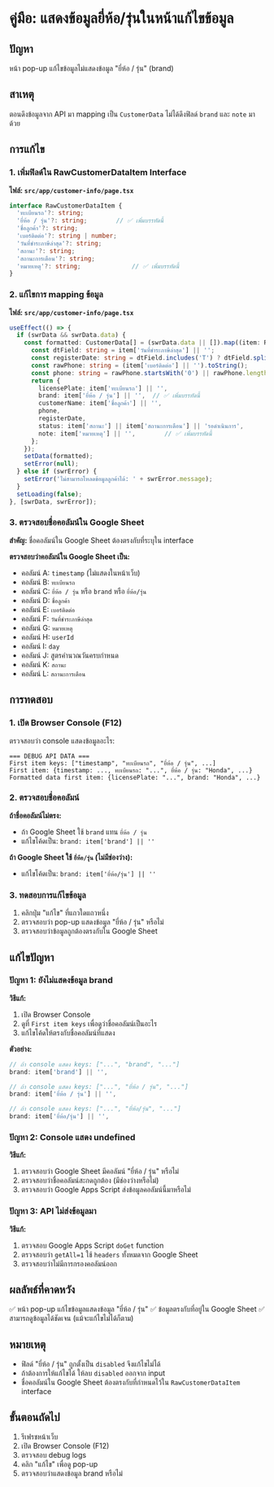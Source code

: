 # คู่มือ: แสดงข้อมูลยี่ห้อ/รุ่นในหน้าแก้ไขข้อมูล

## ปัญหา
หน้า pop-up แก้ไขข้อมูลไม่แสดงข้อมูล "ยี่ห้อ / รุ่น" (brand)

## สาเหตุ
ตอนดึงข้อมูลจาก API มา mapping เป็น `CustomerData` ไม่ได้ดึงฟิลด์ `brand` และ `note` มาด้วย

## การแก้ไข

### 1. เพิ่มฟิลด์ใน RawCustomerDataItem Interface

**ไฟล์: `src/app/customer-info/page.tsx`**

```typescript
interface RawCustomerDataItem {
  'ทะเบียนรถ'?: string;
  'ยี่ห้อ / รุ่น'?: string;        // ✅ เพิ่มบรรทัดนี้
  'ชื่อลูกค้า'?: string;
  'เบอร์ติดต่อ'?: string | number;
  'วันที่ชำระภาษีล่าสุด'?: string;
  'สถานะ'?: string;
  'สถานะการเตือน'?: string;
  'หมายเหตุ'?: string;              // ✅ เพิ่มบรรทัดนี้
}
```

### 2. แก้ไขการ mapping ข้อมูล

**ไฟล์: `src/app/customer-info/page.tsx`**

```typescript
useEffect(() => {
  if (swrData && swrData.data) {
    const formatted: CustomerData[] = (swrData.data || []).map((item: RawCustomerDataItem) => {
      const dtField: string = item['วันที่ชำระภาษีล่าสุด'] || '';
      const registerDate: string = dtField.includes('T') ? dtField.split('T')[0] : dtField;
      const rawPhone: string = (item['เบอร์ติดต่อ'] || '').toString();
      const phone: string = rawPhone.startsWith('0') || rawPhone.length === 0 ? rawPhone : `0${rawPhone}`;
      return {
        licensePlate: item['ทะเบียนรถ'] || '',
        brand: item['ยี่ห้อ / รุ่น'] || '',  // ✅ เพิ่มบรรทัดนี้
        customerName: item['ชื่อลูกค้า'] || '',
        phone,
        registerDate,
        status: item['สถานะ'] || item['สถานะการเตือน'] || 'รอดำเนินการ',
        note: item['หมายเหตุ'] || '',        // ✅ เพิ่มบรรทัดนี้
      };
    });
    setData(formatted);
    setError(null);
  } else if (swrError) {
    setError('ไม่สามารถโหลดข้อมูลลูกค้าได้: ' + swrError.message);
  }
  setLoading(false);
}, [swrData, swrError]);
```

### 3. ตรวจสอบชื่อคอลัมน์ใน Google Sheet

**สำคัญ:** ชื่อคอลัมน์ใน Google Sheet ต้องตรงกับที่ระบุใน interface

**ตรวจสอบว่าคอลัมน์ใน Google Sheet เป็น:**
- คอลัมน์ A: `timestamp` (ไม่แสดงในหน้าเว็บ)
- คอลัมน์ B: `ทะเบียนรถ`
- คอลัมน์ C: `ยี่ห้อ / รุ่น` หรือ `brand` หรือ `ยี่ห้อ/รุ่น`
- คอลัมน์ D: `ชื่อลูกค้า`
- คอลัมน์ E: `เบอร์ติดต่อ`
- คอลัมน์ F: `วันที่ชำระภาษีล่าสุด`
- คอลัมน์ G: `หมายเหตุ`
- คอลัมน์ H: `userId`
- คอลัมน์ I: `day`
- คอลัมน์ J: สูตรคำนวณวันครบกำหนด
- คอลัมน์ K: `สถานะ`
- คอลัมน์ L: `สถานะการเตือน`

## การทดสอบ

### 1. เปิด Browser Console (F12)
ตรวจสอบว่า console แสดงข้อมูลอะไร:

```
=== DEBUG API DATA ===
First item keys: ["timestamp", "ทะเบียนรถ", "ยี่ห้อ / รุ่น", ...]
First item: {timestamp: ..., ทะเบียนรถ: "...", ยี่ห้อ / รุ่น: "Honda", ...}
Formatted data first item: {licensePlate: "...", brand: "Honda", ...}
```

### 2. ตรวจสอบชื่อคอลัมน์

**ถ้าชื่อคอลัมน์ไม่ตรง:**
- ถ้า Google Sheet ใช้ `brand` แทน `ยี่ห้อ / รุ่น`
- แก้ไขโค้ดเป็น: `brand: item['brand'] || ''`

**ถ้า Google Sheet ใช้ `ยี่ห้อ/รุ่น` (ไม่มีช่องว่าง):**
- แก้ไขโค้ดเป็น: `brand: item['ยี่ห้อ/รุ่น'] || ''`

### 3. ทดสอบการแก้ไขข้อมูล

1. คลิกปุ่ม "แก้ไข" ที่แถวใดแถวหนึ่ง
2. ตรวจสอบว่า pop-up แสดงข้อมูล "ยี่ห้อ / รุ่น" หรือไม่
3. ตรวจสอบว่าข้อมูลถูกต้องตรงกับใน Google Sheet

## แก้ไขปัญหา

### ปัญหา 1: ยังไม่แสดงข้อมูล brand

**วิธีแก้:**
1. เปิด Browser Console
2. ดูที่ `First item keys` เพื่อดูว่าชื่อคอลัมน์เป็นอะไร
3. แก้ไขโค้ดให้ตรงกับชื่อคอลัมน์ที่แสดง

**ตัวอย่าง:**
```javascript
// ถ้า console แสดง keys: ["...", "brand", "..."]
brand: item['brand'] || '',

// ถ้า console แสดง keys: ["...", "ยี่ห้อ / รุ่น", "..."]
brand: item['ยี่ห้อ / รุ่น'] || '',

// ถ้า console แสดง keys: ["...", "ยี่ห้อ/รุ่น", "..."]
brand: item['ยี่ห้อ/รุ่น'] || '',
```

### ปัญหา 2: Console แสดง undefined

**วิธีแก้:**
1. ตรวจสอบว่า Google Sheet มีคอลัมน์ "ยี่ห้อ / รุ่น" หรือไม่
2. ตรวจสอบว่าชื่อคอลัมน์สะกดถูกต้อง (มีช่องว่างหรือไม่)
3. ตรวจสอบว่า Google Apps Script ส่งข้อมูลคอลัมน์นี้มาหรือไม่

### ปัญหา 3: API ไม่ส่งข้อมูลมา

**วิธีแก้:**
1. ตรวจสอบ Google Apps Script `doGet` function
2. ตรวจสอบว่า `getAll=1` ใช้ `headers` ทั้งหมดจาก Google Sheet
3. ตรวจสอบว่าไม่มีการกรองคอลัมน์ออก

## ผลลัพธ์ที่คาดหวัง

✅ หน้า pop-up แก้ไขข้อมูลแสดงข้อมูล "ยี่ห้อ / รุ่น"
✅ ข้อมูลตรงกับที่อยู่ใน Google Sheet
✅ สามารถดูข้อมูลได้ชัดเจน (แม้จะแก้ไขไม่ได้ก็ตาม)

## หมายเหตุ

- ฟิลด์ "ยี่ห้อ / รุ่น" ถูกตั้งเป็น `disabled` จึงแก้ไขไม่ได้
- ถ้าต้องการให้แก้ไขได้ ให้ลบ `disabled` ออกจาก input
- ชื่อคอลัมน์ใน Google Sheet ต้องตรงกับที่กำหนดไว้ใน `RawCustomerDataItem` interface

## ขั้นตอนถัดไป

1. รีเฟรชหน้าเว็บ
2. เปิด Browser Console (F12)
3. ตรวจสอบ debug logs
4. คลิก "แก้ไข" เพื่อดู pop-up
5. ตรวจสอบว่าแสดงข้อมูล brand หรือไม่

